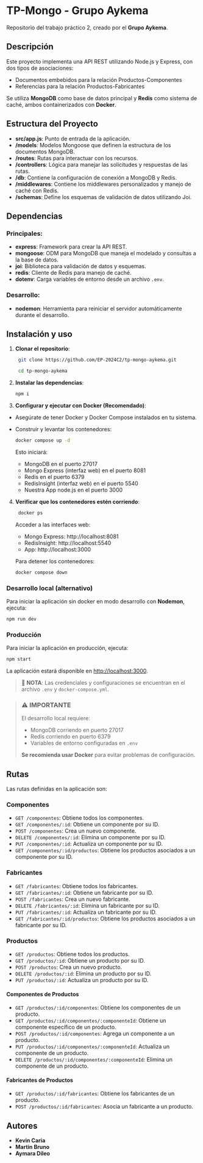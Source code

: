 # TP-Mongo - Grupo Aykema

Repositorio del trabajo práctico 2, creado por el **Grupo Aykema**.

## Descripción

Este proyecto implementa una API REST utilizando Node.js y Express, con dos tipos de asociaciones:
- Documentos embebidos para la relación Productos-Componentes
- Referencias para la relación Productos-Fabricantes

Se utiliza **MongoDB** como base de datos principal y **Redis** como sistema de caché, ambos containerizados con **Docker**.

## Estructura del Proyecto

- **src/app.js**: Punto de entrada de la aplicación.
- **/models**: Modelos Mongoose que definen la estructura de los documentos MongoDB.
- **/routes**: Rutas para interactuar con los recursos.
- **/controllers**: Lógica para manejar las solicitudes y respuestas de las rutas.
- **/db**: Contiene la configuración de conexión a MongoDB y Redis.
- **/middlewares**: Contiene los middlewares personalizados y manejo de caché con Redis.
- **/schemas**: Define los esquemas de validación de datos utilizando Joi.

## Dependencias

### Principales:

- **express**: Framework para crear la API REST.
- **mongoose**: ODM para MongoDB que maneja el modelado y consultas a la base de datos.
- **joi**: Biblioteca para validación de datos y esquemas.
- **redis**: Cliente de Redis para manejo de caché.
- **dotenv**: Carga variables de entorno desde un archivo `.env`.

### Desarrollo:

- **nodemon**: Herramienta para reiniciar el servidor automáticamente durante el desarrollo.

## Instalación y uso

1. **Clonar el repositorio**:

   ```bash
    git clone https://github.com/EP-2024C2/tp-mongo-aykema.git
    ```

   ```bash
    cd tp-mongo-aykema
    ```
2. **Instalar las dependencias**:

   ```bash
   npm i
    ```

3. **Configurar y ejecutar con Docker (Recomendado)**:

- Asegúrate de tener Docker y Docker Compose instalados en tu sistema.

- Construir y levantar los contenedores:

   ```bash
   docker compose up -d
   ```
    Esto iniciará:

    - MongoDB en el puerto 27017
    - Mongo Express (interfaz web) en el puerto 8081
    - Redis en el puerto 6379
    - RedisInsight (interfaz web) en el puerto 5540
    - Nuestra App node.js en el puerto 3000

4. **Verificar que los contenedores estén corriendo**:

   ```bash
    docker ps
   ```

    Acceder a las interfaces web:

    - Mongo Express: http://localhost:8081
    - RedisInsight: http://localhost:5540
    - App: http://localhost:3000

    Para detener los contenedores:

    ```bash
    docker compose down
    ```


### Desarrollo local (alternativo)

Para iniciar la aplicación sin docker en modo desarrollo con **Nodemon**, ejecuta:

```bash
npm run dev
```

### Producción

Para iniciar la aplicación en producción, ejecuta:

```bash
npm start
```


La aplicación estará disponible en [http://localhost:3000](http://localhost:3000).

> 📝 **NOTA**: Las credenciales y configuraciones se encuentran en el archivo `.env` y `docker-compose.yml`.

> ### ⚠️ IMPORTANTE
> El desarrollo local requiere:
> - MongoDB corriendo en puerto 27017
> - Redis corriendo en puerto 6379
> - Variables de entorno configuradas en `.env`
>
> **Se recomienda usar Docker** para evitar problemas de configuración.

## Rutas

Las rutas definidas en la aplicación son:

### Componentes
- `GET /componentes`: Obtiene todos los componentes.
- `GET /componentes/:id`: Obtiene un componente por su ID.
- `POST /componentes`: Crea un nuevo componente.
- `DELETE /componentes/:id`: Elimina un componente por su ID.
- `PUT /componentes/:id`: Actualiza un componente por su ID.
- `GET /componentes/:id/productos`: Obtiene los productos asociados a un componente por su ID.

### Fabricantes
- `GET /fabricantes`: Obtiene todos los fabricantes.
- `GET /fabricantes/:id`: Obtiene un fabricante por su ID.
- `POST /fabricantes`: Crea un nuevo fabricante.
- `DELETE /fabricantes/:id`: Elimina un fabricante por su ID.
- `PUT /fabricantes/:id`: Actualiza un fabricante por su ID.
- `GET /fabricantes/:id/productos`: Obtiene los productos asociados a un fabricante por su ID.

### Productos
- `GET /productos`: Obtiene todos los productos.
- `GET /productos/:id`: Obtiene un producto por su ID.
- `POST /productos`: Crea un nuevo producto.
- `DELETE /productos/:id`: Elimina un producto por su ID.
- `PUT /productos/:id`: Actualiza un producto por su ID.

#### Componentes de Productos
- `GET /productos/:id/componentes`: Obtiene los componentes de un producto.
- `GET /productos/:id/componentes/:componenteId`: Obtiene un componente específico de un producto.
- `POST /productos/:id/componentes`: Agrega un componente a un producto.
- `PUT /productos/:id/componentes/:componenteId`: Actualiza un componente de un producto.
- `DELETE /productos/:id/componentes/:componenteId`: Elimina un componente de un producto.

#### Fabricantes de Productos
- `GET /productos/:id/fabricantes`: Obtiene los fabricantes de un producto.
- `POST /productos/:id/fabricantes`: Asocia un fabricante a un producto.

## Autores

- **Kevin Caria**
- **Martin Bruno**
- **Aymara Dileo**